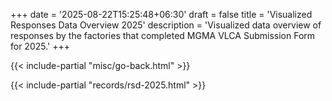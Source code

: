 +++
date = '2025-08-22T15:25:48+06:30'
draft = false
title = 'Visualized Responses Data Overview 2025'
description = 'Visualized data overview of responses by the factories that completed MGMA VLCA Submission Form for 2025.'
+++

{{< include-partial "misc/go-back.html" >}}

{{< include-partial "records/rsd-2025.html" >}}
